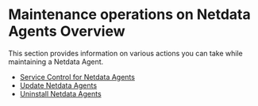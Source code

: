 # Maintenance operations on Netdata Agents Overview

This section provides information on various actions you can take while maintaining a Netdata Agent.

- [Service Control for Netdata Agents](/docs/netdata-agent/start-stop-restart.md)
- [Update Netdata Agents](/packaging/installer/UPDATE.md)
- [Uninstall Netdata Agents](/packaging/installer/UNINSTALL.md)
